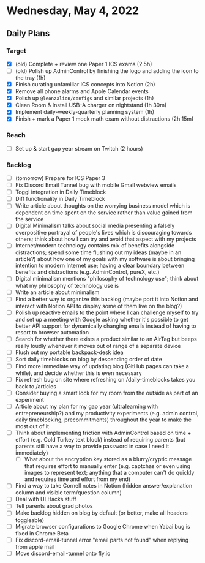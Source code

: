# Wednesday, May 4, 2022

## Daily Plans

### Target

- [x] (old) Complete + review one Paper 1 ICS exams (2.5h)
- [ ] (old) Polish up AdminControl by finishing the logo and adding the icon to the tray (1h)
- [x] Finish curating unfamiliar ICS concepts into Notion (2h)
- [x] Remove all phone alarms and Apple Calendar events
- [x] Polish up `@leonzalion/configs` and similar projects (1h)
- [x] Clean Room & Install USB-A charger on nightstand (1h 30m)
- [x] Implement daily-weekly-quarterly planning system (1h)
- [x] Finish + mark a Paper 1 mock math exam without distractions (2h 15m)

### Reach

- [ ] Set up & start gap year stream on Twitch (2 hours)

### Backlog

- [ ] (tomorrow) Prepare for ICS Paper 3
- [ ] Fix Discord Email Tunnel bug with mobile Gmail webview emails
- [ ] Toggl integration in Daily Timeblock
- [ ] Diff functionality in Daily Timeblock
- [ ] Write article about thoughts on the worrying business model which is dependent on time spent on the service rather than value gained from the service
- [ ] Digital Minimalism talks about social media presenting a falsely overpositive portrayal of people's lives which is discouraging towards others; think about how I can try and avoid that aspect with my projects
- [ ] Internet/modern technology contains mix of benefits alongside distractions; spend some time flushing out my ideas (maybe in an article?) about how one of my goals with my software is about bringing intention to modern Internet use; having a clear boundary between benefits and distractions (e.g. AdminControl, pureX, etc.)
- [ ] Digital minimalism mentions "philosophy of technology use"; think about what my philosophy of technology use is
- [ ] Write an article about minimalism
- [ ] Find a better way to organize this backlog (maybe port it into Notion and interact with Notion API to display some of them live on the blog?)
- [ ] Polish up reactive emails to the point where I can challenge myself to try and set up a meeting with Google asking whether it's possible to get better API support for dynamically changing emails instead of having to resort to browser automation
- [ ] Search for whether there exists a product similar to an AirTag but beeps really loudly whenever it moves out of range of a separate device
- [ ] Flush out my portable backpack-desk idea
- [ ] Sort daily timeblocks on blog by descending order of date
- [ ] Find more immediate way of updating blog (GitHub pages can take a while), and decide whether this is even necessary
- [ ] Fix refresh bug on site where refreshing on /daily-timeblocks takes you back to /articles
- [ ] Consider buying a smart lock for my room from the outside as part of an experiment
- [ ] Article about my plan for my gap year (ultralearning with entrepreneurship?) and my productivity experiments (e.g. admin control, daily timeblocking, precommitments) throughout the year to make the most out of it
- [ ] Think about implementing friction with AdminControl based on time + effort (e.g. Cold Turkey text block) instead of requiring parents (but parents still have a way to provide password in case I need it immediately)
  - [ ] What about the encryption key stored as a blurry/cryptic message that requires effort to manually enter (e.g. captchas or even using images to represent text; anything that a computer can't do quickly and requires time and effort from my end)
- [ ] Find a way to take Cornell notes in Notion (hidden answer/explanation column and visible term/question column)
- [ ] Deal with ULHacks stuff
- [ ] Tell parents about grad photos
- [ ] Make backlog hidden on blog by default (or better, make all headers toggleable)
- [ ] Migrate browser configurations to Google Chrome when Yabai bug is fixed in Chrome Beta
- [ ] Fix discord-email-tunnel error "email parts not found" when replying from apple mail
- [ ] Move discord-email-tunnel onto fly.io
